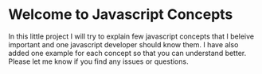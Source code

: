 # Welcome to Javascript Concepts 

In this little project I will try to explain few javascript concepts that I beleive important and one javascript developer should know them. I have also added one example for each concept so that you can understand better. Please let me know if you find any issues or questions. 